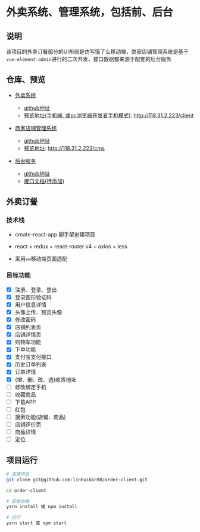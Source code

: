 # 外卖系统、管理系统，包括前、后台

## 说明

该项目的外卖订餐部分的UI布局是仿写饿了么移动端，商家店铺管理系统是基于`vue-element-admin`进行的二次开发，接口数据都来源于配套的后台服务

## 仓库、预览

- [外卖系统](https://github.com/linhuibin98/order-client)
  - [github地址](https://github.com/linhuibin98/order-client)
  - [预览地址(手机端, 或pc浏览器开发者手机模式)](http://118.31.2.223/client): http://118.31.2.223/client

- [商家店铺管理系统](https://github.com/linhuibin98/order-cms)
  - [github地址](https://github.com/linhuibin98/order-cms)
  - [预览地址](http://118.31.2.223/cms): http://118.31.2.223/cms

- [后台服务](https://github.com/linhuibin98/order-server)
  - [github地址](https://github.com/linhuibin98/order-server)
  - [接口文档(待添加)]()

## 外卖订餐

### 技术栈

- create-react-app 脚手架创建项目

- react + redux + react-router v4 + axios + less

- 采用`vw`移动端页面适配

### 目标功能

 - [x] 注册、登录、登出
 - [x] 登录图形验证码
 - [x] 用户信息详情
 - [x] 头像上传、预览头像
 - [x] 修改密码
 - [x] 店铺列表页
 - [x] 店铺详情页
 - [x] 购物车功能
 - [x] 下单功能
 - [x] 支付宝支付接口
 - [x] 历史订单列表
 - [x] 订单详情
 - [x] (增、删、改、选)收货地址
 - [ ] 修改绑定手机
 - [ ] 收藏商品
 - [ ] 下载APP
 - [ ] 红包
 - [ ] 搜索功能(店铺、商品)
 - [ ] 店铺评价页
 - [ ] 商品详情
 - [ ] 定位

## 项目运行

```sh
# 克隆项目
git clone git@github.com:linhuibin98/order-client.git

cd order-client

# 安装依赖
yarn install 或 npm install

# 运行
yarn start 或 npm start
```